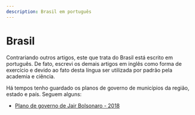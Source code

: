 ```yaml
---
description: Brasil em português
---
```


# Brasil

Contrariando outros artigos, este que trata do Brasil está escrito em português. De fato, escrevi os demais artigos em inglês como forma de exercício e devido ao fato desta língua ser utilizada por padrão pela academia e ciência.

Há tempos tenho guardado os planos de governo de municípios da região, estado e país. Seguem alguns:

* [Plano de governo de Jair Bolsonaro - 2018](https://github.com/cleberjamaral/cleberjamaral.github.io/blob/master/files/PLANO_DE_GOVERNO_JAIR_BOLSONARO_2018.pdf)




